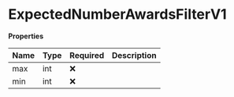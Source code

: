 # ExpectedNumberAwardsFilterV1

**Properties**

| Name | Type | Required | Description |
| :--- | :--- | :------- | :---------- |
| max  | int  | ❌       |             |
| min  | int  | ❌       |             |

<!-- This file was generated by liblab | https://liblab.com/ -->
